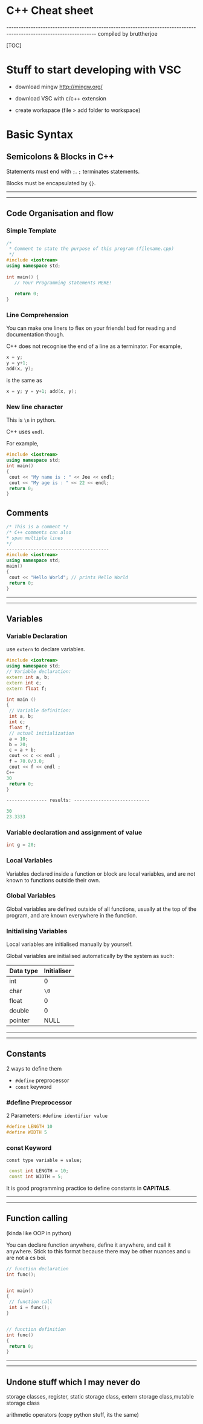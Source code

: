 # C++ Cheat sheet

-------------------------------------------------------------------------------------------------------------------      compiled by bruttherjoe





[TOC]


# Stuff to start developing with VSC
- download mingw
http://mingw.org/

- download VSC with c/c++ extension

- create workspace (file > add folder to workspace)



# Basic Syntax

## Semicolons & Blocks in C++

Statements must end with `;`.  `;` terminates statements. 

Blocks must be encapsulated by `{}`.





------

------





## Code Organisation and flow

### Simple Template
```c++
/*
 * Comment to state the purpose of this program (filename.cpp)
 */
#include <iostream>
using namespace std;
 
int main() {
   // Your Programming statements HERE!
 
   return 0;
}
```

### Line Comprehension

You can make one liners to flex on your friends! bad for reading and documentation though.

C++ does not recognise the end of a line as a terminator. For example,

```c++
x = y;
y = y+1;
add(x, y);
```

is the same as

```c++
x = y; y = y+1; add(x, y);
```

### New line character 

This is `\n` in python.

C++ uses `endl`.

For example,

```c++
#include <iostream>
using namespace std;
int main()
{
 cout << "My name is : " << Joe << endl;
 cout << "My age is : " << 22 << endl;
 return 0;
}
```

## Comments

```c++
/* This is a comment */
/* C++ comments can also
* span multiple lines
*/
--------------------------------------
#include <iostream>
using namespace std;
main()
{
 cout << "Hello World"; // prints Hello World
 return 0;
}
```





------

------





## Variables

### Variable Declaration

use `extern` to declare variables.

```c++
#include <iostream>
using namespace std;
// Variable declaration:
extern int a, b;
extern int c;
extern float f;

int main ()
{
 // Variable definition:
 int a, b;
 int c;
 float f;
 // actual initialization
 a = 10;
 b = 20;
 c = a + b;
 cout << c << endl ;
 f = 70.0/3.0;
 cout << f << endl ;
C++
30
 return 0;
}

--------------- results: ----------------------------

30
23.3333
```

### Variable declaration and assignment of value

```c++
int g = 20;
```

### Local Variables

Variables declared inside a function or block are local variables, and are not known to functions outside their own.

### Global Variables

Global variables are defined outside of all functions, usually at the top of the program, and are known everywhere in the function.

### Initialising Variables

Local variables are initialised manually by yourself.

Global variables are initialised automatically by the system as such:

| Data type | Initialiser |
| --------- | ----------- |
| int       | 0           |
| char      | `\0`        |
| float     | 0           |
| double    | 0           |
| pointer   | NULL        |





------

------





## Constants

2 ways to define them

- `#define` preprocessor
- `const` keyword



### #define Preprocessor

2 Parameters:
`#define identifier value`

```c++
#define LENGTH 10
#define WIDTH 5
```



### const Keyword

`const type variable = value;`

```c++
 const int LENGTH = 10;
 const int WIDTH = 5;
```





It is good programming practice to define constants in **CAPITALS**.





------

------





## Function calling 

(kinda like OOP in python)

You can declare function anywhere, define it anywhere, and call it anywhere. Stick to this format because there may be other nuances and u are not a cs boi.

```c++
// function declaration
int func();


int main()
{
 // function call
 int i = func();
}


// function definition
int func()
{
 return 0;
}

```





------

------



## Undone stuff which I may never do

storage classes, register, static storage class, extern storage class,mutable storage class

arithmetic operators (copy python stuff, its the same)

